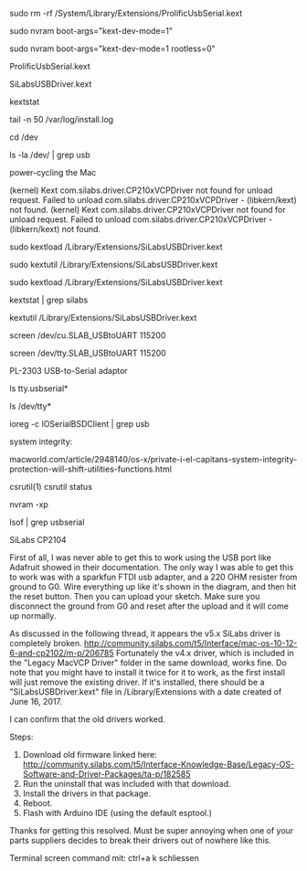 
sudo rm -rf /System/Library/Extensions/ProlificUsbSerial.kext

sudo nvram boot-args="kext-dev-mode=1"

sudo nvram boot-args="kext-dev-mode=1 rootless=0"

ProlificUsbSerial.kext

SiLabsUSBDriver.kext

kextstat

tail -n 50 /var/log/install.log

cd /dev

ls -la /dev/ | grep usb

power-cycling the Mac

(kernel) Kext com.silabs.driver.CP210xVCPDriver not found for unload request.
Failed to unload com.silabs.driver.CP210xVCPDriver - (libkern/kext) not found.
(kernel) Kext com.silabs.driver.CP210xVCPDriver not found for unload request.
Failed to unload com.silabs.driver.CP210xVCPDriver - (libkern/kext) not found.

sudo kextload /Library/Extensions/SiLabsUSBDriver.kext

sudo kextutil /Library/Extensions/SiLabsUSBDriver.kext

sudo kextload /Library/Extensions/SiLabsUSBDriver.kext

kextstat | grep silabs

kextutil /Library/Extensions/SiLabsUSBDriver.kext

screen /dev/cu.SLAB_USBtoUART 115200

screen /dev/tty.SLAB_USBtoUART 115200

PL-2303 USB-to-Serial adaptor

ls tty.usbserial*

ls /dev/tty*

ioreg -c IOSerialBSDClient  | grep usb

system integrity:

macworld.com/article/2948140/os-x/private-i-el-capitans-system-integrity-protection-will-shift-utilities-functions.html

csrutil(1)
csrutil status

nvram -xp

lsof | grep usbserial

SiLabs CP2104

First of all, I was never able to get this to work using the USB port like Adafruit showed in their documentation. The only way I was able to get this to work was with a sparkfun FTDI usb adapter, and a 220 OHM resister from ground to G0. Wire everything up like it's shown in the diagram, and then hit the reset button. Then you can upload your sketch. Make sure you disconnect the ground from G0 and reset after the upload and it will come up normally.

As discussed in the following thread, it appears the v5.x SiLabs driver is completely broken.
http://community.silabs.com/t5/Interface/mac-os-10-12-6-and-cp2102/m-p/206785
Fortunately the v4.x driver, which is included in the "Legacy MacVCP Driver" folder in the same download, works fine. Do note that you might have to install it twice for it to work, as the first install will just remove the existing driver. If it's installed, there should be a "SiLabsUSBDriver.kext" file in /Library/Extensions with a date created of June 16, 2017.

I can confirm that the old drivers worked.

Steps:
1. Download old firmware linked here: http://community.silabs.com/t5/Interface-Knowledge-Base/Legacy-OS-Software-and-Driver-Packages/ta-p/182585
2. Run the uninstall that was included with that download.
3. Install the drivers in that package.
4. Reboot.
5. Flash with Arduino IDE (using the default esptool.)

Thanks for getting this resolved. Must be super annoying when one of your parts suppliers decides to break their drivers out of nowhere like this.

Terminal screen command mit: ctrl+a k schliessen
